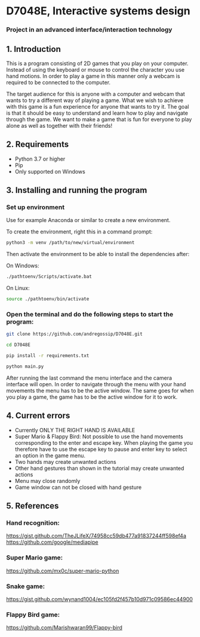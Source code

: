 # D7048E, Interactive systems design
### Project in an advanced interface/interaction technology 

## 1. Introduction
This is a program consisting of 2D games that you play on your computer. Instead of using the keyboard or mouse to control the character you use hand motions. In order to play a game in this manner only a webcam is required to be connected to the computer.

The target audience for this is anyone with a computer and webcam that wants to try a different way of playing a game. What we wish to achieve with this game is a fun experience for anyone that wants to try it. The goal is that it should be easy to understand and learn how to play and navigate through the game. We want to make a game that is fun for everyone to play alone as well as together with their friends!
## 2. Requirements
- Python 3.7 or higher
- Pip
- Only supported on Windows
## 3. Installing and running the program
###  Set up environment
Use for example Anaconda or similar to create a new environment.

To create the environment, right this in a command prompt:

```bash
python3 -m venv /path/to/new/virtual/environment
```

Then activate the environment to be able to install the dependencies after:

On Windows:
```bash
./pathtoenv/Scripts/activate.bat
```

On Linux:
```bash
source ./pathtoenv/bin/activate
```

### Open the terminal and do the following steps to start the program:

```bash
git clone https://github.com/andregossip/D7048E.git
```

```bash
cd D7048E
```

```bash
pip install -r requirements.txt
```

```bash
python main.py
```
After running the last command the menu interface and the camera interface will open. In order to navigate through the menu with your hand movements the menu has to be the active window. The same goes for when you play a game, the game has to be the active window for it to work.

## 4. Current errors
- Currently ONLY THE RIGHT HAND IS AVAILABLE
- Super Mario & Flappy Bird: Not possible to use the hand movements corresponding to the enter and escape key. When playing the game you therefore have to use the escape key to pause and enter key to select an option in the game menu.
- Two hands may create unwanted actions
- Other hand gestures than shown in the tutorial may create unwanted actions
- Menu may close randomly
- Game window can not be closed with hand gesture

## 5. References
### Hand recognition: 
https://gist.github.com/TheJLifeX/74958cc59db477a91837244ff598ef4a
https://github.com/google/mediapipe

### Super Mario game: 
https://github.com/mx0c/super-mario-python

### Snake game: 
https://gist.github.com/wynand1004/ec105fd2f457b10d971c09586ec44900

### Flappy Bird game:
https://github.com/Marishwaran99/Flappy-bird
